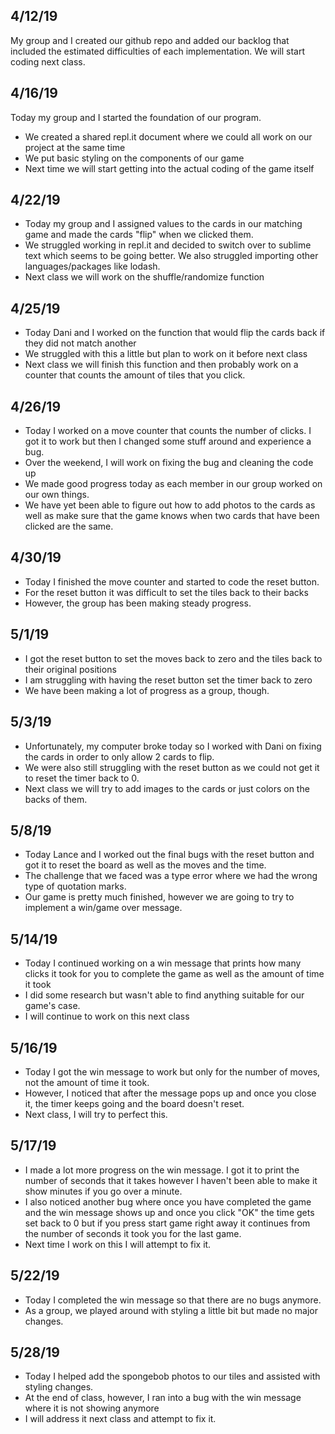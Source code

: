 ## 4/12/19
My group and I created our github repo and added our backlog that included the estimated difficulties of each implementation. We will start coding next class.

## 4/16/19
Today my group and I started the foundation of our program. 
  - We created a shared repl.it document where we could all work on our project at the same time
  - We put basic styling on the components of our game
  - Next time we will start getting into the actual coding of the game itself
  
## 4/22/19
- Today my group and I assigned values to the cards in our matching game and made the cards "flip" when we clicked them.
- We struggled working in repl.it and decided to switch over to sublime text which seems to be going better. We also struggled importing other languages/packages like lodash.
- Next class we will work on the shuffle/randomize function 

## 4/25/19
- Today Dani and I worked on the function that would flip the cards back if they did not match another
- We struggled with this a little but plan to work on it before next class
- Next class we will finish this function and then probably work on a counter that counts the amount of tiles that you click.

## 4/26/19
- Today I worked on a move counter that counts the number of clicks. I got it to work but then I changed some stuff around and experience a bug. 
- Over the weekend, I will work on fixing the bug and cleaning the code up
- We made good progress today as each member in our group worked on our own things. 
- We have yet been able to figure out how to add photos to the cards as well as make sure that the game knows when two cards that have been clicked are the same.

## 4/30/19
- Today I finished the move counter and started to code the reset button.
- For the reset button it was difficult to set the tiles back to their backs
- However, the group has been making steady progress.

## 5/1/19
- I got the reset button to set the moves back to zero and the tiles back to their original positions
- I am struggling with having the reset button set the timer back to zero
- We have been making a lot of progress as a group, though.


## 5/3/19
- Unfortunately, my computer broke today so I worked with Dani on fixing the cards in order to only allow 2 cards to flip.
- We were also still struggling with the reset button as we could not get it to reset the timer back to 0.
- Next class we will try to add images to the cards or just colors on the backs of them.

## 5/8/19
- Today Lance and I worked out the final bugs with the reset button and got it to reset the board as well as the moves and the time.
- The challenge that we faced was a type error where we had the wrong type of quotation marks.
- Our game is pretty much finished, however we are going to try to implement a win/game over message.

## 5/14/19
- Today I continued working on a win message that prints how many clicks it took for you to complete the game as well as the amount of time it took
- I did some research but wasn't able to find anything suitable for our game's case.
- I will continue to work on this next class

## 5/16/19
- Today I got the win message to work but only for the number of moves, not the amount of time it took. 
- However, I noticed that after the message pops up and once you close it, the timer keeps going and the board doesn't reset. 
- Next class, I will try to perfect this.

## 5/17/19
- I made a lot more progress on the win message. I got it to print the number of seconds that it takes however I haven't been able to make it show minutes if you go over a minute.
- I also noticed another bug where once you have completed the game and the win message shows up and once you click "OK" the time gets set back to 0 but if you press start game right away it continues from the number of seconds it took you for the last game.
- Next time I work on this I will attempt to fix it.

## 5/22/19
- Today I completed the win message so that there are no bugs anymore.
- As a group, we played around with styling a little bit but made no major changes.

## 5/28/19
- Today I helped add the spongebob photos to our tiles and assisted with styling changes.
- At the end of class, however, I ran into a bug with the win message where it is not showing anymore
- I will address it next class and attempt to fix it.

